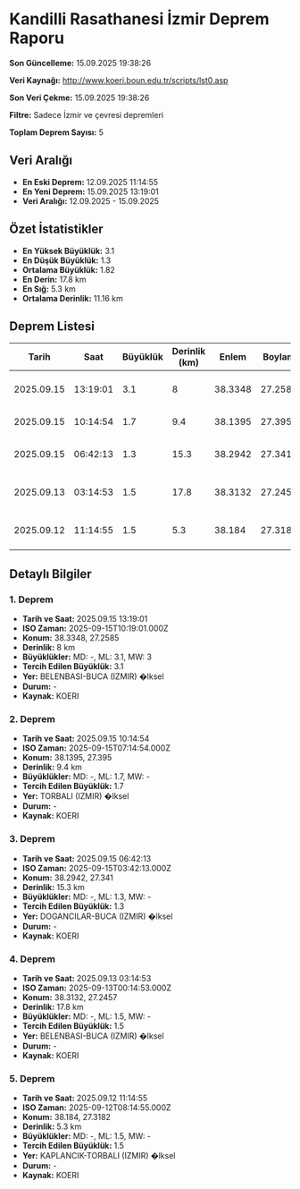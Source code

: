 # Kandilli Rasathanesi İzmir Deprem Raporu

**Son Güncelleme:** 15.09.2025 19:38:26

**Veri Kaynağı:** http://www.koeri.boun.edu.tr/scripts/lst0.asp

**Son Veri Çekme:** 15.09.2025 19:38:26

**Filtre:** Sadece İzmir ve çevresi depremleri

**Toplam Deprem Sayısı:** 5

## Veri Aralığı

- **En Eski Deprem:** 12.09.2025 11:14:55
- **En Yeni Deprem:** 15.09.2025 13:19:01
- **Veri Aralığı:** 12.09.2025 - 15.09.2025

## Özet İstatistikler

- **En Yüksek Büyüklük:** 3.1
- **En Düşük Büyüklük:** 1.3
- **Ortalama Büyüklük:** 1.82
- **En Derin:** 17.8 km
- **En Sığ:** 5.3 km
- **Ortalama Derinlik:** 11.16 km

## Deprem Listesi

| Tarih | Saat | Büyüklük | Derinlik (km) | Enlem | Boylam | Konum | Durum |
|-------|------|----------|---------------|-------|--------|-------|-------|
| 2025.09.15 | 13:19:01 | 3.1 | 8 | 38.3348 | 27.2585 | BELENBASI-BUCA (IZMIR) �lksel | - |
| 2025.09.15 | 10:14:54 | 1.7 | 9.4 | 38.1395 | 27.395 | TORBALI (IZMIR) �lksel | - |
| 2025.09.15 | 06:42:13 | 1.3 | 15.3 | 38.2942 | 27.341 | DOGANCILAR-BUCA (IZMIR) �lksel | - |
| 2025.09.13 | 03:14:53 | 1.5 | 17.8 | 38.3132 | 27.2457 | BELENBASI-BUCA (IZMIR) �lksel | - |
| 2025.09.12 | 11:14:55 | 1.5 | 5.3 | 38.184 | 27.3182 | KAPLANCIK-TORBALI (IZMIR) �lksel | - |

## Detaylı Bilgiler

### 1. Deprem

- **Tarih ve Saat:** 2025.09.15 13:19:01
- **ISO Zaman:** 2025-09-15T10:19:01.000Z
- **Konum:** 38.3348, 27.2585
- **Derinlik:** 8 km
- **Büyüklükler:** MD: -, ML: 3.1, MW: 3
- **Tercih Edilen Büyüklük:** 3.1
- **Yer:** BELENBASI-BUCA (IZMIR) �lksel
- **Durum:** -
- **Kaynak:** KOERI

### 2. Deprem

- **Tarih ve Saat:** 2025.09.15 10:14:54
- **ISO Zaman:** 2025-09-15T07:14:54.000Z
- **Konum:** 38.1395, 27.395
- **Derinlik:** 9.4 km
- **Büyüklükler:** MD: -, ML: 1.7, MW: -
- **Tercih Edilen Büyüklük:** 1.7
- **Yer:** TORBALI (IZMIR) �lksel
- **Durum:** -
- **Kaynak:** KOERI

### 3. Deprem

- **Tarih ve Saat:** 2025.09.15 06:42:13
- **ISO Zaman:** 2025-09-15T03:42:13.000Z
- **Konum:** 38.2942, 27.341
- **Derinlik:** 15.3 km
- **Büyüklükler:** MD: -, ML: 1.3, MW: -
- **Tercih Edilen Büyüklük:** 1.3
- **Yer:** DOGANCILAR-BUCA (IZMIR) �lksel
- **Durum:** -
- **Kaynak:** KOERI

### 4. Deprem

- **Tarih ve Saat:** 2025.09.13 03:14:53
- **ISO Zaman:** 2025-09-13T00:14:53.000Z
- **Konum:** 38.3132, 27.2457
- **Derinlik:** 17.8 km
- **Büyüklükler:** MD: -, ML: 1.5, MW: -
- **Tercih Edilen Büyüklük:** 1.5
- **Yer:** BELENBASI-BUCA (IZMIR) �lksel
- **Durum:** -
- **Kaynak:** KOERI

### 5. Deprem

- **Tarih ve Saat:** 2025.09.12 11:14:55
- **ISO Zaman:** 2025-09-12T08:14:55.000Z
- **Konum:** 38.184, 27.3182
- **Derinlik:** 5.3 km
- **Büyüklükler:** MD: -, ML: 1.5, MW: -
- **Tercih Edilen Büyüklük:** 1.5
- **Yer:** KAPLANCIK-TORBALI (IZMIR) �lksel
- **Durum:** -
- **Kaynak:** KOERI

